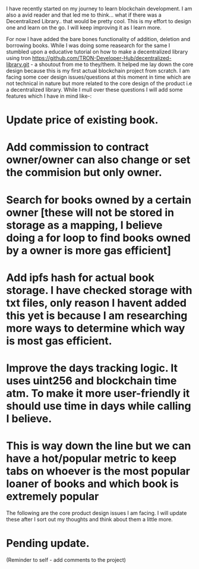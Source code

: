 I have recently started on my journey to learn blockchain development. I am also a avid reader and that led me to think... what if there was a Decentralized Library.. that would be pretty cool.
This is my effort to design one and learn on the go. I will keep improving it as I learn more.

For now I have added the bare bones functionality of addition, deletion and borrowing books. While I was doing some reasearch for the same I stumbled upon a educative tutorial on how to make a decentralized library using tron https://github.com/TRON-Developer-Hub/decentralized-library.git - a shoutout from me to they/them. It helped me lay down the core design because this is my first actual blockchain project from scratch. I am facing some coer design issues/questions at this moment in time which are not technical in nature but more related to the core design of the product i.e a decentralized library. While I mull over these questions I will add some features which I have in mind like-:

# Update price of existing book.

# Add commission to contract owner/owner can also change or set the commision but only owner.

# Search for books owned by a certain owner [these will not be stored in storage as a mapping, I believe doing a for loop to find books owned by a owner is more gas efficient]

# Add ipfs hash for actual book storage. I have checked storage with txt files, only reason I havent added this yet is because I am researching more ways to determine which way is most gas efficient.

# Improve the days tracking logic. It uses uint256 and blockchain time atm. To make it more user-friendly it should use time in days while calling I believe.

# This is way down the line but we can have a hot/popular metric to keep tabs on whoever is the most popular loaner of books and which book is extremely popular

The following are the core product design issues I am facing. I will update these after I sort out my thoughts and think about them a little more.

# Pending update.

(Reminder to self - add comments to the project)
